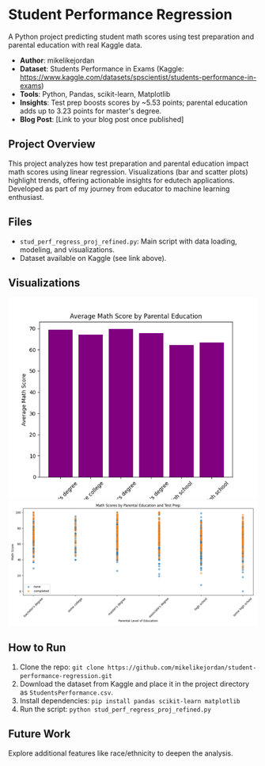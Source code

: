 # Student Performance Regression

A Python project predicting student math scores using test preparation and parental education with real Kaggle data.

- **Author**: mikelikejordan
- **Dataset**: Students Performance in Exams (Kaggle: https://www.kaggle.com/datasets/spscientist/students-performance-in-exams)
- **Tools**: Python, Pandas, scikit-learn, Matplotlib
- **Insights**: Test prep boosts scores by ~5.53 points; parental education adds up to 3.23 points for master's degree.
- **Blog Post**: [Link to your blog post once published]

## Project Overview
This project analyzes how test preparation and parental education impact math scores using linear regression. Visualizations (bar and scatter plots) highlight trends, offering actionable insights for edutech applications. Developed as part of my journey from educator to machine learning enthusiast.

## Files
- `stud_perf_regress_proj_refined.py`: Main script with data loading, modeling, and visualizations.
- Dataset available on Kaggle (see link above).

## Visualizations
![Bar Plot](bar_plot.png)
![Scatter Plot](scatter_plot.png)

## How to Run
1. Clone the repo: `git clone https://github.com/mikelikejordan/student-performance-regression.git`
2. Download the dataset from Kaggle and place it in the project directory as `StudentsPerformance.csv`.
3. Install dependencies: `pip install pandas scikit-learn matplotlib`
4. Run the script: `python stud_perf_regress_proj_refined.py`

## Future Work
Explore additional features like race/ethnicity to deepen the analysis.
